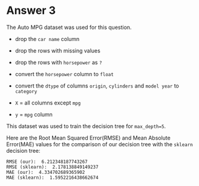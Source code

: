 # Answer 3

The Auto MPG dataset was used for this question.

- drop the `car name` column
- drop the rows with missing values
- drop the rows with `horsepower` as `?`
- convert the `horsepower` column to `float`
- convert the `dtype` of columns `origin`, `cylinders` and `model year` to `category`

- `X` = all columns except `mpg`
- `y` = `mpg` column

This dataset was used to train the decision tree for `max_depth=5`.

Here are the Root Mean Squared Error(RMSE) and Mean Absolute Error(MAE) values for the comparison of our decision tree with the `sklearn` decision tree:

```
RMSE (our):  6.212348187743267
RMSE (sklearn):  2.178138849149237
MAE (our):  4.334702689365902
MAE (sklearn):  1.5952216438662674
```
